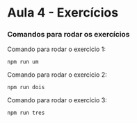 # Aula 4 - Exercícios

### Comandos para rodar os exercícios

Comando para rodar o exercício 1:
```
npm run um
```
Comando para rodar o exercício 2:
```
npm run dois
```
Comando para rodar o exercício 3:
```
npm run tres
```
